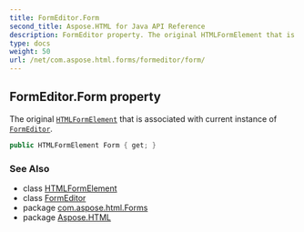 ```yaml
---
title: FormEditor.Form
second_title: Aspose.HTML for Java API Reference
description: FormEditor property. The original HTMLFormElement that is associated with current instance of FormEditor
type: docs
weight: 50
url: /net/com.aspose.html.forms/formeditor/form/
---
```

## FormEditor.Form property

The original [`HTMLFormElement`](../../../com.aspose.html/htmlformelement/) that is associated with current instance of [`FormEditor`](../).

```java
public HTMLFormElement Form { get; }
```

### See Also

* class [HTMLFormElement](../../../com.aspose.html/htmlformelement/)
* class [FormEditor](../)
* package [com.aspose.html.Forms](../../formeditor/)
* package [Aspose.HTML](../../../)
